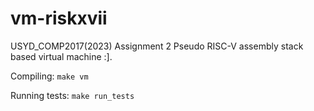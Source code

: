 # vm-riskxvii
USYD_COMP2017(2023) Assignment 2
Pseudo RISC-V assembly stack based virtual machine :].

Compiling: ``` make vm ``` 

Running tests: ``` make run_tests ```

